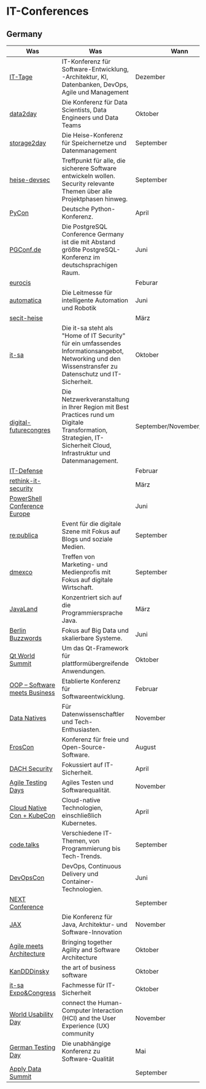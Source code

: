 # IT-Conferences

## Germany

| Was                                                                                             | Was                                                                                                                                                               | Wann                       | Wo                       |
|-------------------------------------------------------------------------------------------------|-------------------------------------------------------------------------------------------------------------------------------------------------------------------|----------------------------|--------------------------|
| [IT-Tage](https://www.ittage.informatik-aktuell.de/)                                            | IT-Konferenz für Software-Entwicklung, -Architektur, KI, Datenbanken, DevOps, Agile und Management                                                                | Dezember                   | Frankfurt                |
| [data2day](https://www.data2day.de/)                                                            | Die Konferenz für Data Scientists, Data Engineers und Data Teams                                                                                                  | Oktober                    | Karlsruhe                |
| [storage2day](https://storage2day.de/)                                                          | Die Heise-Konferenz für Speichernetze und Datenmanagement                                                                                                         | September                  | Frankfurt                |
| [heise-devsec](https://www.heise-devsec.de/)                                                    | Treffpunkt für alle, die sicherere Software entwickeln wollen. Security relevante Themen über alle Projektphasen hinweg.                                          | September                  | Karlsruhe                |
| [PyCon](https://2023.pycon.de/)                                                                 | Deutsche Python-Konferenz.                                                                                                                                        | April                      | Berlin                   |
| [PGConf.de](https://2023.pgconf.de/)                                                            | Die PostgreSQL Conference Germany ist die mit Abstand größte PostgreSQL-Konferenz im deutschsprachigen Raum.                                                      | Juni                       | Essen                    |
| [eurocis](https://www.eurocis.com/)                                                             |                                                                                                                                                                   | Feburar                    | Düsseldorf               |
| [automatica](https://automatica-munich.com/)                                                    | Die Leitmesse für intelligente Automation und Robotik                                                                                                             | Juni                       | München                  |
| [secit-heise](https://secit-heise.de/)                                                          |                                                                                                                                                                   | März                       | Hannover                 |
| [it-sa](https://www.itsa365.de/)                                                                | Die it-sa steht als "Home of IT Security" für ein umfassendes Informationsangebot, Networking und den Wissenstransfer zu Datenschutz und IT-Sicherheit.           | Oktober                    | Nürnberg                 |
| [digital-futurecongres](https://digital-futurecongress.de)                                      | Die Netzwerkveranstaltung in Ihrer Region mit Best Practices rund um Digitale Transformation, Strategien, IT-Sicherheit Cloud, Infrastruktur und Datenmanagement. | September/November/Februar | München/Bochum/Frankfurt |
| [IT-Defense](https://www.it-defense.de)                                                         |                                                                                                                                                                   | Februar                    | Mainz                    |
| [rethink-it-security](https://www.rethink-it-security.de/)                                      |                                                                                                                                                                   | März                       | Berlin                   |
| [PowerShell Conference Europe](https://psconf.eu/)                                              |                                                                                                                                                                   | Juni                       | Hannover                 |
| [re:publica](https://re-publica.com)                                                            | Event für die digitale Szene mit Fokus auf Blogs und soziale Medien.                                                                                              | September                  | Hamburg                  |
| [dmexco](https://dmexco.com)                                                                    | Treffen von Marketing- und Medienprofis mit Fokus auf digitale Wirtschaft.                                                                                        | September                  | Köln                     |
| [JavaLand](https://www.javaland.eu)                                                             | Konzentriert sich auf die Programmiersprache Java.                                                                                                                | März                       | Brühl (Phantasialand)    |
| [Berlin Buzzwords](https://berlinbuzzwords.de/)                                                 | Fokus auf Big Data und skalierbare Systeme.                                                                                                                       | Juni                       | Berlin                   |
| [Qt World Summit](https://www.qt.io/)                                                           | Um das Qt-Framework für plattformübergreifende Anwendungen.                                                                                                       | Oktober                    | Berlin                   |
| [OOP – Software meets Business](https://www.iese.fraunhofer.de/en/events/oop.html)              | Etablierte Konferenz für Softwareentwicklung.                                                                                                                     | Februar                    | München                  |
| [Data Natives](https://datanatives.io/)                                                         | Für Datenwissenschaftler und Tech-Enthusiasten.                                                                                                                   | November                   | Berlin                   |
| [FrosCon](https://froscon.org/)                                                                 | Konferenz für freie und Open-Source-Software.                                                                                                                     | August                     | Sankt Augustin           |
| [DACH Security](https://dach.cyberseries.io/)                                                   | Fokussiert auf IT-Sicherheit.                                                                                                                                     | April                      | Frankfurt                |
| [Agile Testing Days](https://agiletestingdays.com/)                                             | Agiles Testen und Softwarequalität.                                                                                                                               | November                   | Potsdam                  |
| [Cloud Native Con + KubeCon](https://events.linuxfoundation.org/kubecon-cloudnativecon-europe/) | Cloud-native Technologien, einschließlich Kubernetes.                                                                                                             | April                      | variiert                 |
| [code.talks](https://codetalks.de/)                                                             | Verschiedene IT-Themen, von Programmierung bis Tech-Trends.                                                                                                       | September                  | Hamburg                  |
| [DevOpsCon](https://devopscon.io/)                                                              | DevOps, Continuous Delivery und Container-Technologien.                                                                                                           | Juni                       | Berlin                   |
| [NEXT Conference](https://nextconf.eu/)                                                         |                                                                                                                                                                   | September                  | Hamburg                  |
| [JAX](https://jax.de/)                                                                          | Die Konferenz für Java, Architektur- und Software-Innovation                                                                                                      | November                   | München                  |
| [Agile meets Architecture](https://www.agile-meets-architecture.com/)                           | Bringing together Agility and Software Architecture                                                                                                               | Oktober                    | Berlin                   |
| [KanDDDinsky](https://kandddinsky.de/)                                                          | the art of business software                                                                                                                                      | Oktober                    | Berlin                   |
| [it-sa Expo&Congress](https://www.itsa365.de/)                                                  | Fachmesse für IT-Sicherheit                                                                                                                                       | Oktober                    | Nürnberg                 |
| [World Usability Day](https://www.worldusabilityday.org/)                                       | connect the Human-Computer Interaction (HCI) and the User Experience (UX) community                                                                               | November                   | Hamburg                  |
| [German Testing Day](https://www.germantestingday.info/)                                        | Die unabhängige Konferenz zu Software-Qualität                                                                                                                    | Mai                        | Frankfurt am Main        |
| [Apply Data Summit](https://applydata.io/)                                                      |                                                                                                                                                                   | September                  | Berlin                   |
